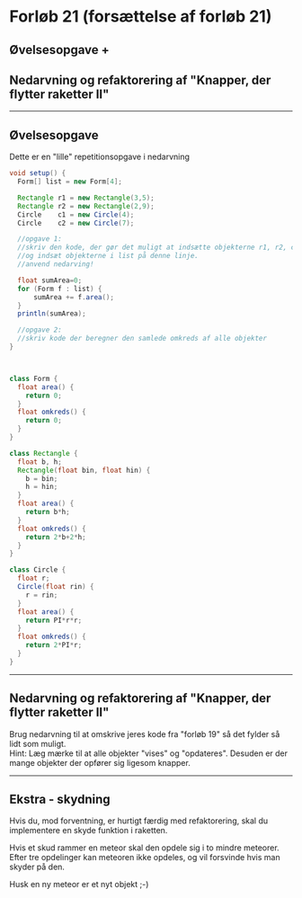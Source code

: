 # Forløb 21 (forsættelse af forløb 21)

## Øvelsesopgave +
## Nedarvning og refaktorering af "Knapper, der flytter raketter II"

-------------------------------------------------------------------------
## Øvelsesopgave
Dette er en "lille" repetitionsopgave i nedarvning

```java
void setup() {
  Form[] list = new Form[4];

  Rectangle r1 = new Rectangle(3,5);
  Rectangle r2 = new Rectangle(2,9);
  Circle    c1 = new Circle(4);
  Circle    c2 = new Circle(7);

  //opgave 1:
  //skriv den kode, der gør det muligt at indsætte objekterne r1, r2, c1 og c2 i list.
  //og indsæt objekterne i list på denne linje.
  //anvend nedarving!

  float sumArea=0;
  for (Form f : list) {
      sumArea += f.area();
  }
  println(sumArea);

  //opgave 2:
  //skriv kode der beregner den samlede omkreds af alle objekter
}



class Form {
  float area() {
    return 0;
  }
  float omkreds() {
    return 0;
  }
}

class Rectangle {
  float b, h;
  Rectangle(float bin, float hin) {
    b = bin;
    h = hin;
  }
  float area() {
    return b*h;
  }
  float omkreds() {
    return 2*b+2*h;
  }
}

class Circle {
  float r;
  Circle(float rin) {
    r = rin;
  }
  float area() {
    return PI*r*r;
  }
  float omkreds() {
    return 2*PI*r;
  }
}

```

-------------------------------------------------------------------------

## Nedarvning og refaktorering af "Knapper, der flytter raketter II"

Brug nedarvning til at omskrive jeres kode fra "forløb 19" så det fylder så lidt som muligt.  
Hint: Læg mærke til at alle objekter "vises" og "opdateres". Desuden er der mange objekter der opfører sig ligesom knapper.

-------------------------------------------------------------------------

## Ekstra - skydning

Hvis du, mod forventning, er hurtigt færdig med refaktorering, skal du implementere en skyde funktion i raketten.  

Hvis et skud rammer en meteor skal den opdele sig i to mindre meteorer. Efter tre opdelinger kan meteoren ikke opdeles, og vil forsvinde hvis man skyder på den.   

Husk en ny meteor er et nyt objekt ;-)
